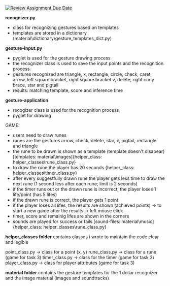 [![Review Assignment Due Date](https://classroom.github.com/assets/deadline-readme-button-24ddc0f5d75046c5622901739e7c5dd533143b0c8e959d652212380cedb1ea36.svg)](https://classroom.github.com/a/aaWv-gak)

**recognizer.py**
- class for recognizing gestures based on templates
- templates are stored in a dictionary (material\dictionary\gesture_templates_dict.py)

**gesture-input.py**
- pyglet is used for the gesture drawing process
- the recognizer class is used to save the input points and the recognition process
- gestures recognized are triangle, x, rectangle, circle, check, caret, arrow, left square bracket, right square bracket
    v, delete, right curly brace, star and pigtail
- results: matching template, score and inference time

**gesture-application**
- recogizer class is used for the recognition process
- pyglet for drawing

GAME:
- users need to draw runes
- runes are the gestures arrow, check, delete, star, x, pigtail, rectangle and triangle
- the rune to be drawn is shown as a template (template doesn't disapear) [templates: material\images\]{helper_class: helper_classes\rune_class.py}
- to draw the rune the player has 20 seconds {helper_class: helper_classes\timer_class.py}
- after every suggestfully drawn rune the player gets less time to draw the next rune (1 second less after each rune; limit is 2 seconds)
- if the timer runs out or the drawn rune is incorrect, the player loses 1 life/point (has 5 lifes)
- if the drawn rune is correct, the player gets 1 point
- if the player loses all lifes, the results are shown (achieved points)
          -> to start a new game after the results -> left mouse click
- timer, score and remainig lifes are shown in the corners
- sounds are played for success or fails [sound-files: material\music\]{helper_class: helper_classes\rune_class.py}

**helper_classes folder**
contains classes i wrote to maintain the code clear and legible

point_class.py -> class for a point (x, y)
rune_class.py -> class for a rune (game for task 3)
timer_class.py -> class for the timer (game for task 3)
player_class.py -> class for player attributes (game for task 3)

**material folder**
contains the gesture templates for the 1 dollar recognizer and the image material (images and soundtracks)